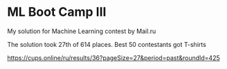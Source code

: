 # ML Boot Camp III

My solution for Machine Learning contest by Mail.ru

The solution took 27th of 614 places.
Best 50 contestants got T-shirts

https://cups.online/ru/results/36?pageSize=27&period=past&roundId=425
